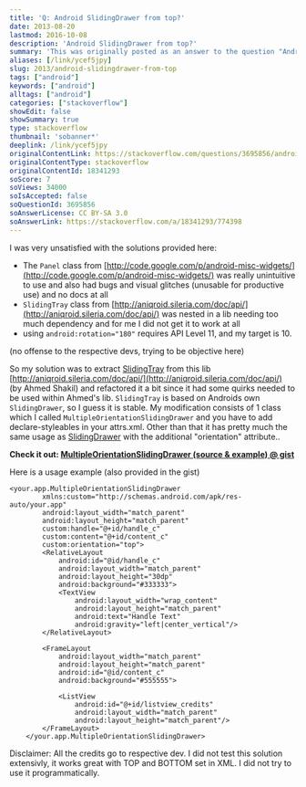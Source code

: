 ```yaml
---
title: 'Q: Android SlidingDrawer from top?'
date: 2013-08-20
lastmod: 2016-10-08
description: 'Android SlidingDrawer from top?'
summary: 'This was originally posted as an answer to the question "Android SlidingDrawer from top?" on stackoverflow.com.'
aliases: [/link/ycef5jpy]
slug: 2013/android-slidingdrawer-from-top
tags: ["android"]
keywords: ["android"]
alltags: ["android"]
categories: ["stackoverflow"]
showEdit: false
showSummary: true
type: stackoverflow
thumbnail: 'sobanner*'
deeplink: /link/ycef5jpy
originalContentLink: https://stackoverflow.com/questions/3695856/android-slidingdrawer-from-top
originalContentType: stackoverflow
originalContentId: 18341293
soScore: 7
soViews: 34000
soIsAccepted: false
soQuestionId: 3695856
soAnswerLicense: CC BY-SA 3.0
soAnswerLink: https://stackoverflow.com/a/18341293/774398
---
```

I was very unsatisfied with the solutions provided here:

*   The `Panel` class from [http://code.google.com/p/android-misc-widgets/](http://code.google.com/p/android-misc-widgets/) was really unintuitive to use and also had bugs and visual glitches (unusable for productive use) and no docs at all
*   `SlidingTray` class from [http://aniqroid.sileria.com/doc/api/](http://aniqroid.sileria.com/doc/api/) was nested in a lib needing too much dependency and for me I did not get it to work at all
*   using `android:rotation="180"` requires API Level 11, and my target is 10.

(no offense to the respective devs, trying to be objective here)

So my solution was to extract [SlidingTray](http://aniqroid.sileria.com/doc/api/com/sileria/android/view/SlidingTray.html) from this lib [http://aniqroid.sileria.com/doc/api/](http://aniqroid.sileria.com/doc/api/) (by Ahmed Shakil) and refactored it a bit since it had some quirks needed to be used within Ahmed's lib. `SlidingTray` is based on Androids own `SlidingDrawer`, so I guess it is stable. My modification consists of 1 class which I called `MultipleOrientationSlidingDrawer` and you have to add declare-styleables in your attrs.xml. Other than that it has pretty much the same usage as [SlidingDrawer](http://developer.android.com/reference/android/widget/SlidingDrawer.html) with the additional "orientation" attribute..

**Check it out: [MultipleOrientationSlidingDrawer (source & example) @ gist](https://gist.github.com/patrickfav/6284130)**

Here is a usage example (also provided in the gist)

```
<your.app.MultipleOrientationSlidingDrawer
        xmlns:custom="http://schemas.android.com/apk/res-auto/your.app"
        android:layout_width="match_parent"
        android:layout_height="match_parent"
        custom:handle="@+id/handle_c"
        custom:content="@+id/content_c"
        custom:orientation="top">
        <RelativeLayout
            android:id="@id/handle_c"
            android:layout_width="match_parent"
            android:layout_height="30dp"
            android:background="#333333">
            <TextView
                android:layout_width="wrap_content"
                android:layout_height="match_parent"
                android:text="Handle Text"
                android:gravity="left|center_vertical"/>
        </RelativeLayout>

        <FrameLayout
            android:layout_width="match_parent"
            android:layout_height="match_parent"
            android:id="@id/content_c"
            android:background="#555555">

            <ListView
                android:id="@+id/listview_credits"
                android:layout_width="match_parent"
                android:layout_height="match_parent"/>
        </FrameLayout>
    </your.app.MultipleOrientationSlidingDrawer>

```

Disclaimer: All the credits go to respective dev. I did not test this solution extensivly, it works great with TOP and BOTTOM set in XML. I did not try to use it programmatically.